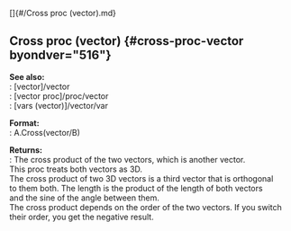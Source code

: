 []{#/Cross proc (vector).md}    
## Cross proc (vector) {#cross-proc-vector byondver="516"}    
**See also:**    
:   [vector]/vector    
:   [vector proc]/proc/vector    
:   [vars (vector)]/vector/var    
<!-- -->    
**Format:**    
:   A.Cross(vector/B)    
<!-- -->    
**Returns:**    
:   The cross product of the two vectors, which is another vector.    
This proc treats both vectors as 3D.    
The cross product of two 3D vectors is a third vector that is orthogonal    
to them both. The length is the product of the length of both vectors    
and the sine of the angle between them.    
The cross product depends on the order of the two vectors. If you switch    
their order, you get the negative result.  